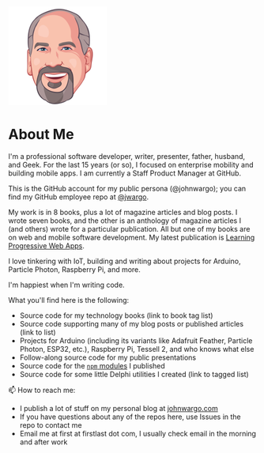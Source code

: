 ![JMW Avatar](https://github.com/johnwargo/johnwargo/blob/master/images/jmw-avatar-200.png)

# About Me

I'm a professional software developer, writer, presenter, father, husband, and Geek. For the last 15 years (or so), I focused on enterprise mobility and building mobile apps. I am currently a Staff Product Manager at GitHub.

This is the GitHub account for my public persona (@johnwargo); you can find my GitHub employee repo at [@jwargo](https://github.com/jwargo).

My work is in 8 books, plus a lot of magazine articles and blog posts. I wrote seven books, and the other is an anthology of magazine articles I (and others) wrote for a particular publication. All but one of my books are on web and mobile software development. My latest publication is [Learning Progressive Web Apps](https://learningpwa.com).

I love tinkering with IoT, building and writing about projects for Arduino, Particle Photon, Raspberry Pi, and more.

I'm happiest when I'm writing code.

What you'll find here is the following:

* Source code for my technology books (link to book tag list)
* Source code supporting many of my blog posts or published articles (link to list)
* Projects for Arduino (including its variants like Adafruit Feather, Particle Photon, ESP32, etc.), Raspberry Pi, Tessell 2, and who knows what else
* Follow-along source code for my public presentations
* Source code for the [`npm` modules](https://www.npmjs.com/settings/johnwargo/packages) I published
* Source code for some little Delphi utilities I created (link to tagged list)

📫 How to reach me:

* I publish a lot of stuff on my personal blog at [johnwargo.com](https://johnwargo.com)
* If you have questions about any of the repos here, use Issues in the repo to contact me
* Email me at first at firstlast dot com, I usually check email in the morning and after work


<!--
**johnwargo/johnwargo** is a ✨ _special_ ✨ repository because its `README.md` (this file) appears on your GitHub profile.

Here are some ideas to get you started:

- 🔭 I’m currently working on ...
- 🌱 I’m currently learning ...
- 👯 I’m looking to collaborate on ...
- 🤔 I’m looking for help with ...
- 💬 Ask me about ...
- 📫 How to reach me: ...
- 😄 Pronouns: ...
- ⚡ Fun fact: ...
-->
